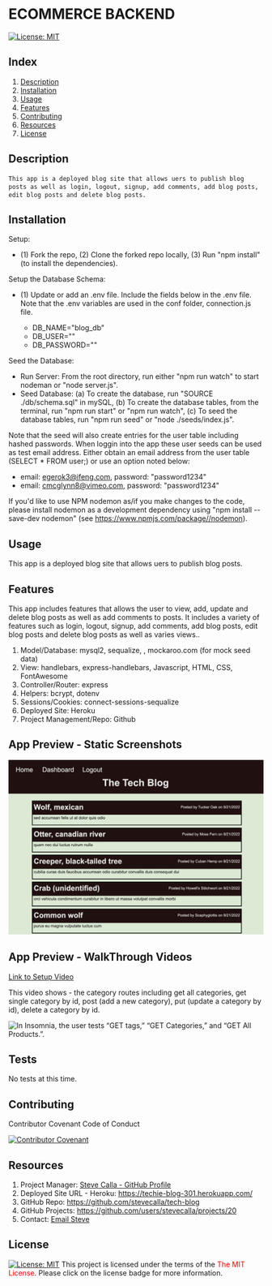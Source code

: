 # ECOMMERCE BACKEND
[![License:  MIT](https://img.shields.io/badge/License-MIT-yellow.svg)](https://opensource.org/licenses/MIT)

## Index

1. [Description](#description)
2. [Installation](#installation)
3. [Usage](#usage)
4. [Features](#features)
5. [Contributing](#contributing)
6. [Resources](#resources)
7. [License](#license)

## Description

```
This app is a deployed blog site that allows uers to publish blog posts as well as login, logout, signup, add comments, add blog posts, edit blog posts and delete blog posts.
```

## Installation

Setup: 
- (1) Fork the repo, (2) Clone the forked repo locally, (3) Run "npm install" (to install the dependencies).

Setup the Database Schema: 
- (1) Update or add an .env file. Include the fields below in the .env file. Note that the .env variables are used in the conf folder, connection.js file.

  * DB_NAME="blog_db"
  * DB_USER="<mySQL user name>"
  * DB_PASSWORD="<mySQL user password>"

Seed the Database: 
- Run Server: From the root directory, run either "npm run watch" to start nodeman or "node server.js".
- Seed Database: (a) To create the database, run "SOURCE ./db/schema.sql" in mySQL, (b) To create the database tables, from the terminal, run "npm run start" or "npm run watch", (c) To seed the database tables, run "npm run seed" or "node ./seeds/index.js".

Note that the seed will also create entries for the user table including hashed passwords. When loggin into the app these user seeds can be used as test email address. Either obtain an email address from the user table (SELECT * FROM user;) or use an option noted below:

  * email: egerok3@ifeng.com, password: "password1234"
  * email: cmcglynn8@vimeo.com, password: "password1234"

If you'd like to use NPM nodemon as/if you make changes to the code, please install nodemon as a development dependency using "npm install --save-dev nodemon" (see https://www.npmjs.com/package//nodemon). 

## Usage

This app is a deployed blog site that allows uers to publish blog posts.

## Features

This app includes features that allows the user to view, add, update and delete blog posts as well as add comments to posts. It includes a variety of features such as login, logout, signup, add comments, add blog posts, edit blog posts and delete blog posts as well as varies views..

1. Model/Database: mysql2, sequalize, , mockaroo.com (for mock seed data)
2. View: handlebars, express-handlebars, Javascript, HTML, CSS, FontAwesome
3. Controller/Router: express
4. Helpers: bcrypt, dotenv
5. Sessions/Cookies: connect-sessions-sequalize
6. Deployed Site: Heroku
7. Project Management/Repo: Github

<!-- ## Future Enhancements

This app can be enhanced by (a) using/adding dates such as created at, updated at, deleted at to track information by time, (b) add soft and hard delete options so users can recover changes if necessary, (c) add the ability to manage middle names, (d) add more fields for employees or roles such as employee salary, date of birth, social security number (secured in some manner), email address, position start date and more, (e) add ka secure password for the mysql database connection, and (f) add additional testing. -->
<!-- 
1. TBD
2. TBD
3. TBD
-->

## App Preview - Static Screenshots

<img alt="Map" src="public/images/screenshot-homePage.png">

## App Preview - WalkThrough Videos

[Link to Setup Video](https://youtu.be/GVZ9KZithiY)

This video shows - the category routes including get all categories, get single category by id, post (add a new category), put (update a category by id), delete a category by id.

![In Insomnia, the user tests “GET tags,” “GET Categories,” and “GET All Products.”.](public/images/tech-blog-video.gif)

<!-- <img src="public/images/powder-bound.gif" width="" height=""/> -->

## Tests

No tests at this time.

## Contributing

Contributor Covenant Code of Conduct

[![Contributor Covenant](https://img.shields.io/badge/Contributor%20Covenant-2.1-4baaaa.svg)](https://www.contributor-covenant.org/version/2/1/code_of_conduct/code_of_conduct.md)

<!-- DELETE THIS SECTION FOR THE FINAL README. For more information on example contribution guidelines please see the links below.

1. Contributor Convent: [Information](https://www.contributor-covenant.org/)
2. Contributor Covenant Code of Conduct: [Markdown File](hhttps://www.contributor-covenant.org/version/2/1/code_of_conduct/code_of_conduct.md)
-->

## Resources

1. Project Manager: [Steve Calla - GitHub Profile](https://github.com/stevecalla)
2. Deployed Site URL - Heroku: <https://techie-blog-301.herokuapp.com/>
3. GitHub Repo: <https://github.com/stevecalla/tech-blog>
4. GitHub Projects: https://github.com/users/stevecalla/projects/20
4. Contact: [Email Steve](mailto:callasteven@gmail.com)

## License 

[![License:  MIT](https://img.shields.io/badge/License-MIT-yellow.svg)](https://opensource.org/licenses/MIT)
This project is licensed under the terms of the <span style="color:red">The MIT License</span>. Please click on the license badge for more information.

<!-- DELETE THIS SECTION FOR THE FINAL README. Per Github, you are under no obligation to choose a license. However, without a license, the default copyright laws apply, meaning that you retain all rights to your source code and no one may reproduce, distribute, or create derivative works from your work. If you're creating an open source project, we strongly encourage you to include an open source license. The Open Source Guide provides additional guidance on choosing the correct license for your project. SEE THE FOLLOWING LINKS FOR MORE INFORMATION:

1. GitHub: [Licensing a repository](https://docs.github.com/en/repositories/managing-your-repositorys-settings-and-features/customizing-your-repository/licensing-a-repository)
2. Open Source Guide: [To Choose A License](https://choosealicense.com/)
-->

<!-- OTHER SECTIONS IF YOU LIKE
## Technologies

1. HTML
2. CSS
3. JavaScript
4. GitHub (website hosting and source code management)
5. TBD
6. TBD

### 3rd Party Application Programming Interfaces

1. [TBD](https://TBD)
2. [TBD](https://TBD)
3. [TBD](https://TBD)

### Dependencies

1. [VS Code Live Server](https://ritwickdey.github.io/vscode-live-server/)

## Collaborators

1. FIRST & LAST NAME: [Github LINK](https://github.com/<Github user name>/)
2. FIRST & LAST NAME: [Github LINK](https://github.com/<Github user name>/)
3. FIRST & LAST NAME: [Github LINK](https://github.com/<Github user name>/)

## Resources

1. GitHub Repo: <https://github.com/tbd/tbd>
2. GitHub Hosted URL: <https://tbd.tbd.com/tbd>
-->
